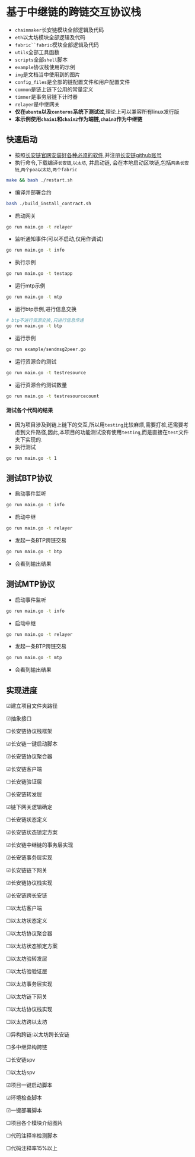 # 基于中继链的跨链交互协议栈
* `chainmaker`长安链模块全部逻辑及代码
* `eth`以太坊模块全部逻辑及代码
* `fabric``fabric`模块全部逻辑及代码
* `utils`全部工具函数
* `scripts`全部`shell`脚本
* `example`协议栈使用的示例
* `img`是文档当中使用到的图片
* `config_files`是全部的链配置文件和用户配置文件
* `common`是链上链下公用的常量定义
* `timmer`是事务层链下计时器
* `relayer`是中继网关
* **仅在`ubuntu`以及`centeros`系统下测试过**,理论上可以兼容所有linux发行版
* **本示例使用`chain1`和`chain2`作为端链,`chain3`作为中继链**

## 快速启动
* 按照[长安链官网安装好各种必须的软件](https://docs.chainmaker.org.cn/v2.3.2/html/quickstart/%E9%80%9A%E8%BF%87%E5%91%BD%E4%BB%A4%E8%A1%8C%E4%BD%93%E9%AA%8C%E9%93%BE.html),并注册[长安链github账号](https://git.chainmaker.org.cn/)
* 执行命令,下载编译`长安链`,`以太坊`, 并启动链, 会在本地启动区块链,包括`两条长安链`,`两个poa以太坊`,`两个fabric`
```bash
make && bash ./restart.sh
```
* 编译并部署合约
```bash
bash ./build_install_contract.sh
```
* 启动网关
```bash
go run main.go -t relayer
```
* 监听通知事件(可以不启动,仅用作调试)
```bash
go run main.go -t info
```
* 执行示例
```bash
go run main.go -t testapp
```
* 运行mtp示例
```bash
go run main.go -t mtp
```
* 运行btp示例,进行信息交换
```bash
# btp不进行资源交换,只进行信息传递
go run main.go -t btp
```
* 运行示例
```bash
go run example/sendmsg2peer.go
```
* 运行资源合约测试
```bash
go run main.go -t testresource
```
* 运行资源合约测试数量
```bash
go run main.go -t testresourcecount
```

#### 测试各个代码的结果
* 因为项目涉及到链上链下的交互,所以用`testing`比较麻烦,需要打桩,还需要考虑到文件路径,因此,本项目的功能测试没有使用`testing`,而是直接在`test`文件夹下实现的.
* 执行测试
```bash
go run main.go -t 1
```

## 测试BTP协议
* 启动事件监听
```bash
go run main.go -t info
```
* 启动中继
```bash
go run main.go -t relayer
```
* 发起一条BTP跨链交易
```bash
go run main.go -t btp
```
* 会看到输出结果

## 测试MTP协议
* 启动事件监听
```bash
go run main.go -t info
```
* 启动中继
```bash
go run main.go -t relayer
```
* 发起一条BTP跨链交易
```bash
go run main.go -t mtp
```
* 会看到输出结果

## 实现进度
&#9745;建立项目文件夹路径

&#9745;抽象接口

&#9744;长安链协议栈框架

&#9745;长安链一键启动脚本

&#9745;长安链协议聚合器

&#9745;长安链客户端

&#9744;长安链验证层

&#9744;长安链转发层

&#9745;链下网关逻辑确定

&#9744;长安链状态定义

&#9745;长安链状态锁定方案

&#9745;长安链中继链的事务层实现

&#9745;长安链事务层实现

&#9745;长安链链下网关

&#9745;长安链协议栈实现

&#9745;长安链跨长安链

&#9744;以太坊客户端

&#9744;以太坊状态定义

&#9744;以太坊协议聚合器

&#9744;以太坊状态锁定方案

&#9744;以太坊验转发层

&#9744;以太坊验验证层

&#9744;以太坊事务层实现

&#9744;以太坊链下网关

&#9744;以太坊协议栈实现

&#9744;以太坊跨以太坊

&#9744;异构跨链:以太坊跨长安链

&#9744;多中继异构跨链

&#9744;长安链spv

&#9744;以太坊spv

&#9745;项目一键启动脚本

&#9745;环境检查脚本

&#9745;一键部署脚本

&#9744;项目各个模块介绍图片

&#9744;代码注释率检测脚本

&#9744;代码注释率15%以上

